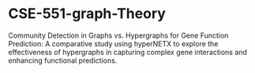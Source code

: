 # CSE-551-graph-Theory
Community Detection in Graphs vs. Hypergraphs for Gene Function Prediction: A comparative study using hyperNETX to explore the effectiveness of hypergraphs in capturing complex gene interactions and enhancing functional predictions.
